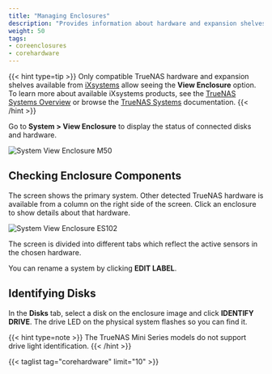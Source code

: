```yaml
---
title: "Managing Enclosures"
description: "Provides information about hardware and expansion shelves on TrueNAS CORE."
weight: 50
tags:
- coreenclosures
- corehardware
---
```


{{< hint type=tip >}}
Only compatible TrueNAS hardware and expansion shelves available from [iXsystems](https://www.ixsystems.com/) allow seeing the **View Enclosure** option.
To learn more about available iXsystems products, see the [TrueNAS Systems Overview](https://www.truenas.com/systems-overview/) or browse the [TrueNAS Systems](https://www.truenas.com/docs/hardware/) documentation.
{{< /hint >}}

Go to **System > View Enclosure** to display the status of connected disks and hardware.

![System View Enclosure M50](/images/CORE/12.0/SystemViewEnclosureM50.png "M50 Enclosure")

## Checking Enclosure Components

The screen shows the primary system.
Other detected TrueNAS hardware is available from a column on the right side of the screen.
Click an enclosure to show details about that hardware. 

![System View Enclosure ES102](/images/CORE/12.0/SystemViewEnclosureES102.png "System View Enclosure ES102")

The screen is divided into different tabs which reflect the active sensors in the chosen hardware.

You can rename a system by clicking **EDIT LABEL**.

## Identifying Disks

In the **Disks** tab, select a disk on the enclosure image and click **IDENTIFY DRIVE**. The drive LED on the physical system flashes so you can find it.

{{< hint type=note >}}
The TrueNAS Mini Series models do not support drive light identification. 
{{< /hint >}}

{{< taglist tag="corehardware" limit="10" >}}

